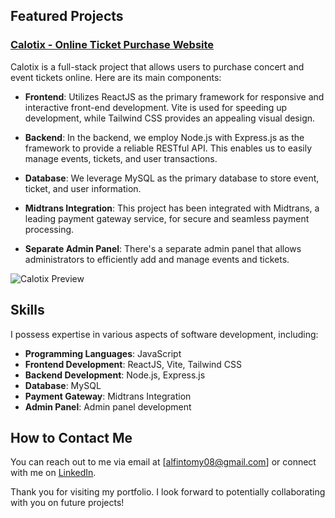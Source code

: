 ## Featured Projects

### [Calotix - Online Ticket Purchase Website](https://github.com/alfinnahuway/calotix)

Calotix is a full-stack project that allows users to purchase concert and event tickets online. Here are its main components:

- **Frontend**: Utilizes ReactJS as the primary framework for responsive and interactive front-end development. Vite is used for speeding up development, while Tailwind CSS provides an appealing visual design.

- **Backend**: In the backend, we employ Node.js with Express.js as the framework to provide a reliable RESTful API. This enables us to easily manage events, tickets, and user transactions.

- **Database**: We leverage MySQL as the primary database to store event, ticket, and user information.

- **Midtrans Integration**: This project has been integrated with Midtrans, a leading payment gateway service, for secure and seamless payment processing.

- **Separate Admin Panel**: There's a separate admin panel that allows administrators to efficiently add and manage events and tickets.

![Calotix Preview](https://example.com/calotix-screenshot.png)

## Skills

I possess expertise in various aspects of software development, including:

- **Programming Languages**: JavaScript
- **Frontend Development**: ReactJS, Vite, Tailwind CSS
- **Backend Development**: Node.js, Express.js
- **Database**: MySQL
- **Payment Gateway**: Midtrans Integration
- **Admin Panel**: Admin panel development

## How to Contact Me

You can reach out to me via email at [alfintomy08@gmail.com] or connect with me on [LinkedIn](https://www.linkedin.com/in/alfinnahuway/).

Thank you for visiting my portfolio. I look forward to potentially collaborating with you on future projects!
